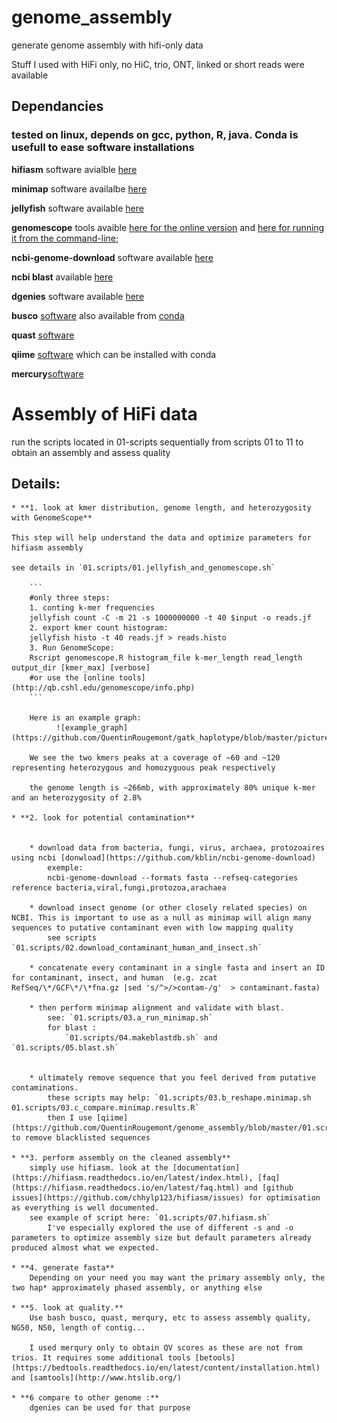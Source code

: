 # genome_assembly
generate genome assembly with hifi-only data  

Stuff I used with HiFi only, no HiC, trio, ONT, linked or short reads were available

## Dependancies

### tested on linux, depends on gcc, python, R, java. Conda is usefull to ease software installations  

**hifiasm** software avialble [here](https://github.com/chhylp123/hifiasm)  

**minimap** software availalbe [here](https://github.com/lh3/minimap2)  

**jellyfish** software available [here](http://www.genome.umd.edu/jellyfish.html#Release)  

**genomescope** tools avaible [here for the online version](http://qb.cshl.edu/genomescope/info.php) and [here for running it from the command-line;](https://github.com/schatzlab/genomescope)  

**ncbi-genome-download** software available [here](https://github.com/kblin/ncbi-genome-download)  

**ncbi blast** available [here](https://ftp.ncbi.nlm.nih.gov/blast/executables/blast+/LATEST/)  

**dgenies** software available [here](http://dgenies.toulouse.inra.fr/install)  

**busco** [software](https://gitlab.com/ezlab/busco/-/releases#5.2.1) also available from [conda](https://anaconda.org/bioconda/busco)

**quast** [software](https://sourceforge.net/projects/quast/)

**qiime** [software](http://qiime.org/install/install.html) which can be installed with conda

**mercury**[software](https://github.com/marbl/merqury)


# Assembly of HiFi data

run the scripts located in 01-scripts sequentially from scripts 01 to 11 to obtain an assembly and assess quality  

##	Details:  
	* **1. look at kmer distribution, genome length, and heterozygosity with GenomeScope**
	
	This step will help understand the data and optimize parameters for hifiasm assembly

	see details in `01.scripts/01.jellyfish_and_genomescope.sh` 

		```
		#only three steps: 
		1. conting k-mer frequencies  
		jellyfish count -C -m 21 -s 1000000000 -t 40 $input -o reads.jf 
		2. export kmer count histogram: 
		jellyfish histo -t 40 reads.jf > reads.histo 
		3. Run GenomeScope: 
		Rscript genomescope.R histogram_file k-mer_length read_length output_dir [kmer_max] [verbose] 
		#or use the [online tools](http://qb.cshl.edu/genomescope/info.php)
		```
		
		Here is an example graph:
		      ![example_graph](https://github.com/QuentinRougemont/gatk_haplotype/blob/master/pictures/example.png)  

		We see the two kmers peaks at a coverage of ~60 and ~120 representing heterozygous and homozyguous peak respectively  

		the genome length is ~266mb, with approximately 80% unique k-mer and an heterozygosity of 2.8%  

	* **2. look for potential contamination**


		* download data from bacteria, fungi, virus, archaea, protozoaires using ncbi [donwload](https://github.com/kblin/ncbi-genome-download)  
			exemple: 
			ncbi-genome-download --formats fasta --refseq-categories reference bacteria,viral,fungi,protozoa,arachaea  
		
		* download insect genome (or other closely related species) on NCBI. This is important to use as a null as minimap will align many sequences to putative contaminant even with low mapping quality    
			see scripts `01.scripts/02.download_contaminant_human_and_insect.sh` 

		* concatenate every contaminant in a single fasta and insert an ID for contaminant, insect, and human  (e.g. zcat RefSeq/\*/GCF\*/\*fna.gz |sed 's/^>/>contam-/g'  > contaminant.fasta)  
	
		* then perform minimap alignment and validate with blast.  
			see: `01.scripts/03.a_run_minimap.sh`  
			for blast :  
				`01.scripts/04.makeblastdb.sh` and `01.scripts/05.blast.sh`  

 
		* ultimately remove sequence that you feel derived from putative contaminations.   
			these scripts may help: `01.scripts/03.b_reshape.minimap.sh 01.scripts/03.c_compare.minimap.results.R`  
			then I use [qiime](https://github.com/QuentinRougemont/genome_assembly/blob/master/01.scripts/06.filter_raw_input.sh) to remove blacklisted sequences  

	* **3. perform assembly on the cleaned assembly**
		simply use hifiasm. look at the [documentation](https://hifiasm.readthedocs.io/en/latest/index.html), [faq](https://hifiasm.readthedocs.io/en/latest/faq.html) and [github issues](https://github.com/chhylp123/hifiasm/issues) for optimisation as everything is well documented.  
		see example of script here: `01.scripts/07.hifiasm.sh`  
			I've especially explored the use of different -s and -o parameters to optimize assembly size but default parameters already produced almost what we expected.   

	* **4. generate fasta** 
		Depending on your need you may want the primary assembly only, the two hap* approximately phased assembly, or anything else  

	* **5. look at quality.**  
		Use bash busco, quast, merqury, etc to assess assembly quality, NG50, N50, length of contig...  
 
		I used merqury only to obtain QV scores as these are not from trios. It requires some additional tools [betools](https://bedtools.readthedocs.io/en/latest/content/installation.html) and [samtools](http://www.htslib.org/)   

	* **6 compare to other genome :** 
		dgenies can be used for that purpose  
